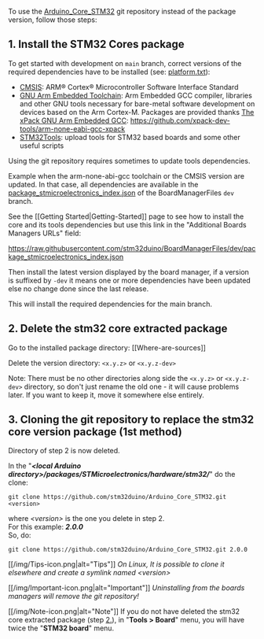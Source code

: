 To use the [Arduino_Core_STM32](https://github.com/stm32duino/Arduino_Core_STM32) git repository instead of the package version, follow those steps:

## 1. Install the STM32 Cores package

To get started with development on `main` branch, correct versions of the required dependencies have to be installed (see: [platform.txt](https://github.com/stm32duino/Arduino_Core_STM32/blob/main/platform.txt)):
   * [CMSIS](https://www.arm.com/products/processors/cortex-m/cortex-microcontroller-software-interface-standard.php): ARM® Cortex® Microcontroller Software Interface Standard 
   * [GNU Arm Embedded Toolchain](https://developer.arm.com/open-source/gnu-toolchain/gnu-rm): Arm Embedded GCC compiler, libraries and other GNU tools necessary for bare-metal software development on devices based on the Arm Cortex-M. Packages are provided thanks [The xPack GNU Arm Embedded GCC](https://xpack.github.io/arm-none-eabi-gcc/): https://github.com/xpack-dev-tools/arm-none-eabi-gcc-xpack
   * [STM32Tools](https://github.com/stm32duino/Arduino_Tools): upload tools for STM32 based boards and some other useful scripts

Using the git repository requires sometimes to update tools dependencies.

Example when the arm-none-abi-gcc toolchain or the CMSIS version are updated. In that case, all dependencies are available in the [package_stmicroelectronics_index.json](https://github.com/stm32duino/BoardManagerFiles/blob/dev/package_stmicroelectronics_index.json) of the BoardManagerFiles `dev` branch. 

See the [[Getting Started|Getting-Started]] page to see how to install the core and its tools dependencies but use this link in the "Additional Boards Managers URLs" field:

https://raw.githubusercontent.com/stm32duino/BoardManagerFiles/dev/package_stmicroelectronics_index.json

Then install the latest version displayed by the board manager, if a version is suffixed by `-dev` it means one or more dependencies have been updated else no change done since the last release.

This will install the required dependencies for the main branch.

## 2. Delete the stm32 core extracted package
Go to the installed package directory: [[Where-are-sources]]

Delete the version directory: `<x.y.z>` or `<x.y.z-dev>`

Note: There must be no other directories along side the `<x.y.z>` or `<x.y.z-dev>` directory, so don't just rename the old one - it will cause problems later. If you want to keep it, move it somewhere else entirely.

## 3. Cloning the git repository to replace the stm32 core version package (1st method)

Directory of step 2 is now deleted.<br>

In the "_**\<local Arduino directory\>/packages/STMicroelectronics/hardware/stm32/**_" do the clone:<br>

  `git clone https://github.com/stm32duino/Arduino_Core_STM32.git <version>`

where _\<version\>_ is the one you delete in step 2.<br>
For this example: _**2.0.0**_<br>
So, do:<br>

  `git clone https://github.com/stm32duino/Arduino_Core_STM32.git 2.0.0`

[[/img/Tips-icon.png|alt="Tips"]] _On Linux, It is possible to clone it elsewhere and create a symlink named \<version>_<br>

[[/img/Important-icon.png|alt="Important"]] _Uninstalling from the boards managers will remove the git repository!_

[[/img/Note-icon.png|alt="Note"]] If you do not have deleted the stm32 core extracted package (step [2.](https://github.com/stm32duino/wiki/wiki/Using-git-repository/_edit#2-delete-the-stm32-core-extracted-package)), in "**Tools > Board**" menu, you will have twice the "**STM32 board**" menu.<br>